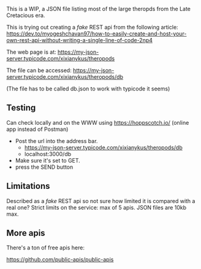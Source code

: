 This is a WIP, a JSON file listing most of the large theropds from the Late Cretacious era.


This is trying out creating a  *fake* REST api from the following article:
https://dev.to/myogeshchavan97/how-to-easily-create-and-host-your-own-rest-api-without-writing-a-single-line-of-code-2np4

The web page is at:
https://my-json-server.typicode.com/xixianykus/theropods

The file can be accessed: 
https://my-json-server.typicode.com/xixianykus/theropods/db

(The file has to be called db.json to work with typicode it seems)

## Testing
Can check locally and  on the WWW using https://hoppscotch.io/ (online app instead of Postman)

- Post the url into the address bar. 
  - https://my-json-server.typicode.com/xixianykus/theropods/db
  - localhost:3000/db
- Make sure it's set to GET.
- press the SEND button


## Limitations

Described as a *fake* REST api so not sure how limited it is compared with a real one? 
Strict limits on the service: max of 5 apis. JSON files are 10kb max.

## More apis

There's a ton of free apis here:

https://github.com/public-apis/public-apis